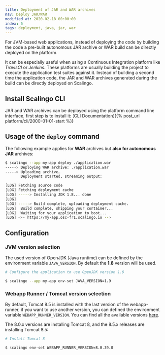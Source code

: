 ```yaml
---
title: Deployment of JAR and WAR archives
nav: Deploy JAR/WAR
modified_at: 2020-02-18 00:00:00
index: 5
tags: deployment, java, jar, war
---
```


For JVM-based web applications, instead of deploying the code by building the
code a pre-built autonomous JAR archive or WAR build can be directly deployed
on the platform.

It can be especially useful when using a Continuous Integration platform like
*TravisCI* or *Jenkins*. These platforms are usually building the project to
execute the application test suites against it. Instead of building a second
time the application code, the JAR and WAR archives generated during the build
can be directly deployed on Scalingo.

## Install Scalingo CLI

JAR and WAR archives can be deployed using the platform command line interface, first
step is to install it: [CLI Documentation]({% post_url platform/cli/2000-01-01-start %})

## Usage of the `deploy` command

The following example applies for **WAR** archives but **also for autonomous JAR**
archives:

```sh
$ scalingo --app my-app deploy ./application.war
-----> Deploying WAR archive: ./application.war
-----> Uploading archive…
       Deployment started, streaming output:

[LOG] Fetching source code
[LOG] Fetching deployment cache
[LOG] -----> Installing JDK 1.8... done
[LOG]
[LOG] -----> Build complete, uploading deployment cache.
[LOG]  Build complete, shipping your container...
[LOG]  Waiting for your application to boot...
[LOG] <-- https://my-app.osc-fr1.scalingo.io -->
```

## Configuration

### JVM version selection

The used version of OpenJDK (Java runtime) can be defined by the environment
variable `JAVA_VERSION`. By default the **1.8** version will be used.

```sh
# Configure the application to use OpenJDK version 1.9

$ scalingo --app my-app env-set JAVA_VERSION=1.9
```

### Webapp Runner / Tomcat version selection

By default, Tomcat 8.5 is installed with the last version of the webapp-runner,
if you want to use another version, you can defined the environment variable
`WEBAPP_RUNNER_VERSION`. You can find all the available versions
[here](https://github.com/jsimone/webapp-runner/releases).

The 8.0.x versions are installing Tomcat 8, and the 8.5.x releases are
installing Tomcat 8.5:

```sh
# Install Tomcat 8

$ scalingo env-set WEBAPP_RUNNER_VERSION=8.0.39.0
```
